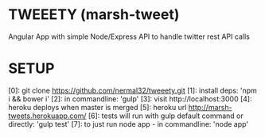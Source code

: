 TWEEETY (marsh-tweet)
=========

Angular App with simple Node/Express API to handle twitter rest API calls


SETUP
=====


[0]: git clone https://github.com/nermal32/tweeety.git
[1]: install deps: 'npm i && bower i'
[2]: in commandline: 'gulp'
[3]: visit http://localhost:3000
[4]: heroku deploys when master is merged
[5]: heroku url http://marsh-tweets.herokuapp.com/
[6]: tests will run with gulp default command or directly: 'gulp test'
[7]: to just run node app - in commandline: 'node app'

